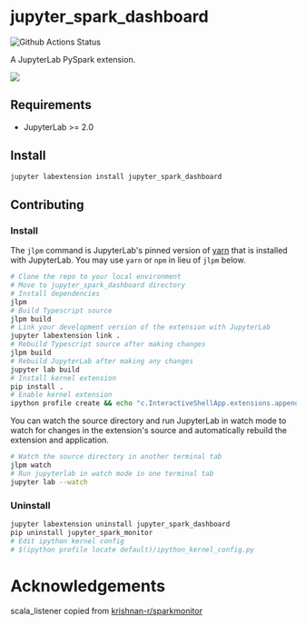 # jupyter_spark_dashboard

![Github Actions Status](https://github.com/korewayume/jupyter_spark_dashboard/workflows/Build/badge.svg)

A JupyterLab PySpark extension.

![](./docs/demo.gif)


## Requirements

* JupyterLab >= 2.0

## Install

```bash
jupyter labextension install jupyter_spark_dashboard
```

## Contributing

### Install

The `jlpm` command is JupyterLab's pinned version of
[yarn](https://yarnpkg.com/) that is installed with JupyterLab. You may use
`yarn` or `npm` in lieu of `jlpm` below.

```bash
# Clone the repo to your local environment
# Move to jupyter_spark_dashboard directory
# Install dependencies
jlpm
# Build Typescript source
jlpm build
# Link your development version of the extension with JupyterLab
jupyter labextension link .
# Rebuild Typescript source after making changes
jlpm build
# Rebuild JupyterLab after making any changes
jupyter lab build
# Install kernel extension
pip install .
# Enable kernel extension
ipython profile create && echo "c.InteractiveShellApp.extensions.append('jupyter_spark_monitor.kernel_extension')" >>  $(ipython profile locate default)/ipython_kernel_config.py
```

You can watch the source directory and run JupyterLab in watch mode to watch for changes in the extension's source and automatically rebuild the extension and application.

```bash
# Watch the source directory in another terminal tab
jlpm watch
# Run jupyterlab in watch mode in one terminal tab
jupyter lab --watch
```

### Uninstall

```bash
jupyter labextension uninstall jupyter_spark_dashboard
pip uninstall jupyter_spark_monitor
# Edit ipython kernel config
# $(ipython profile locate default)/ipython_kernel_config.py
```

# Acknowledgements
scala_listener copied from [krishnan-r/sparkmonitor](https://github.com/krishnan-r/sparkmonitor)

